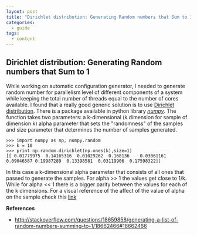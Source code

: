 ```yaml
---
layout: post
title: "Dirichlet distribution: Generating Random numbers that Sum to 1"
categories:
  - guide
tags:
  - content
---
```


## Dirichlet distribution: Generating Random numbers that Sum to 1
While working on automatic configuration generator, I needed to generate random number for parallelism level of different components of a system while keeping the total number of threads equal to the number of cores available. I found that a really good generic solution is to use [Dirichlet distribution](https://en.wikipedia.org/wiki/Dirichlet_distribution). There is a package available in python library [*numpy*](http://docs.scipy.org/doc/numpy/reference/generated/numpy.random.dirichlet.html). The function takes two parameters: a k-dimensional (k dimension for sample of dimension k) alpha parameter that sets the "randomness" of the samples and size parameter that determines the number of samples generated.

    >>> import numpy as np, numpy.random
    >>> k = 10
    >>> print np.random.dirichlet(np.ones(k),size=1)
    [[ 0.01779975  0.14165316  0.01029262  0.168136    0.03061161  0.09046587 0.19987289  0.13398581  0.03119906  0.17598322]]

In this case a k-dimensional alpha parameter that consists of all ones that passed to generate the samples. For alpha >> 1 the values get close to 1/k. While for alpha << 1 there is a bigger parity between the values for each of the k dimensions. For a visual reference of the affect of the value of alpha on the sample check this [link](http://stats.stackexchange.com/questions/95648/understanding-of-effect-of-alpha-in-dirichlet-distribution?newreg=123fd3d611b641338a2b0d68efb4b7ed)


**References**
- http://stackoverflow.com/questions/18659858/generating-a-list-of-random-numbers-summing-to-1/18662466#18662466
